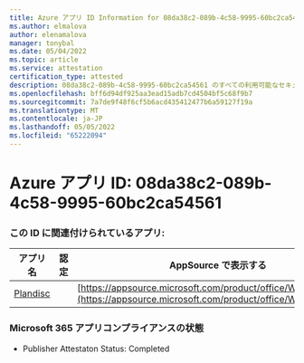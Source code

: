 ```yaml
---
title: Azure アプリ ID Information for 08da38c2-089b-4c58-9995-60bc2ca54561
ms.author: elmalova
author: elenamalova
manager: tonybal
ms.date: 05/04/2022
ms.topic: article
ms.service: attestation
certification_type: attested
description: 08da38c2-089b-4c58-9995-60bc2ca54561 のすべての利用可能なセキュリティとコンプライアンス情報。
ms.openlocfilehash: bff6d94df925aa3ead15adb7cd4504bf5c68f9b7
ms.sourcegitcommit: 7a7de9f48f6cf5b6acd435412477b6a59127f19a
ms.translationtype: MT
ms.contentlocale: ja-JP
ms.lasthandoff: 05/05/2022
ms.locfileid: "65222094"
---
```

# <a name="azure-app-id-08da38c2-089b-4c58-9995-60bc2ca54561"></a>Azure アプリ ID: 08da38c2-089b-4c58-9995-60bc2ca54561


### <a name="apps-associated-with-this-id"></a>この ID に関連付けられているアプリ:
| **アプリ名** | **認定** | **AppSource で表示する** |
|--------------|---------------|-----------------------|
| [Plandisc](../forward/WA200003869.md) |  | [https://appsource.microsoft.com/product/office/WA200003869](https://appsource.microsoft.com/product/office/WA200003869) |

### <a name="microsoft-365-app-compliance-status"></a>Microsoft 365 アプリコンプライアンスの状態
- Publisher Attestaton Status: Completed
